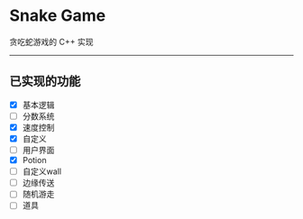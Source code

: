 # Snake Game

贪吃蛇游戏的 C++ 实现

---

## 已实现的功能

- [x] 基本逻辑
- [ ] 分数系统
- [x] 速度控制
- [x] 自定义
- [ ] 用户界面
- [x] Potion
- [ ] 自定义wall
- [ ] 边缘传送
- [ ] 随机游走
- [ ] 道具
